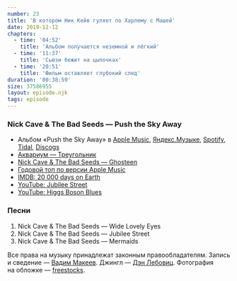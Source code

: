 ```yaml
---
number: 23
title: 'В котором Ник Кейв гуляет по Харлему с Машей'
date: 2019-12-12
chapters:
  - time: '04:52'
    title: 'Альбом получается неземной и лёгкий'
  - time: '11:37'
    title: 'Сьюзи бежит на цыпочках'
  - time: '20:51'
    title: 'Фильм оставляет глубокий след'
duration: '00:38:59'
size: 37586955
layout: episode.njk
tags: episode
---
```


### Nick Cave & The Bad Seeds — Push the Sky Away

- Альбом «Push the Sky Away» в
  [Apple Music](https://music.apple.com/album/577620744),
  [Яндекс.Музыке](https://music.yandex.ru/album/1182265),
  [Spotify](https://open.spotify.com/album/6Yl951bwCSY70QjvLm1AEG),
  [Tidal](https://tidal.com/album/23320897),
  [Discogs](https://www.discogs.com/master/519359)
- [Аквариум — Треугольник](https://ru.wikipedia.org/wiki/Треугольник_(альбом))
- [Nick Cave & The Bad Seeds — Ghosteen](https://www.nickcave.com/releases/ghosteen/)
- [Годовой топ по версии Apple Music](https://beta.music.apple.com/replay)
- [IMDB: 20 000 days on Earth](https://www.imdb.com/title/tt2920540/)
- [YouTube: Jubilee Street](https://youtu.be/xCxHvNl9MmQ)
- [YouTube: Higgs Boson Blues](https://youtu.be/1GWsdqCYvgw)

### Песни

1. Nick Cave & The Bad Seeds — Wide Lovely Eyes
2. Nick Cave & The Bad Seeds — Jubilee Street
3. Nick Cave & The Bad Seeds — Mermaids

Все права на музыку принадлежат законным правообладателям. Запись и сведение — [Вадим Макеев](https://twitter.com/pepelsbey). Джингл — [Дэн Лебовиц](https://www.youtube.com/channel/UC38A5qHrlc_Zgua7vL4b96w). Фотография на обложке — [freestocks](https://unsplash.com/photos/ZArDeAtxj0Q).
